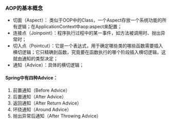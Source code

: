 
### AOP的基本概念
- 切面（Aspect）： 类似于OOP中的Class，一个Aspect存放一个系统功能的所有逻辑；在ApplicationContext中aop:aspect来配置；
- 连接点（Joinpoint）：程序执行过程中的某一事件，如方法被调用时、抛出异常时；
- 切入点（Pointcut）：它是一个表达式，用于确定哪些类的哪些函数需要插入横切逻辑；它只精确到函数，究竟要在函数执行的哪个阶段插入横切逻辑，这就由通知的类型决定；
- 通知（Advice）：具体的横切逻辑；

#### Spring中有四种Advice：
1. 前置通知（Before Advice）
1. 后置通知（After Advice）
1. 返回通知（After Return Advice）
1. 环绕通知（Around Advice）
1. 抛出异常后通知（After Throwing Advice）
